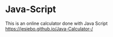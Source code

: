 # Java-Script
This is an online calculator done with Java Script
https://jesiebo.github.io/Java-Calculator-/
